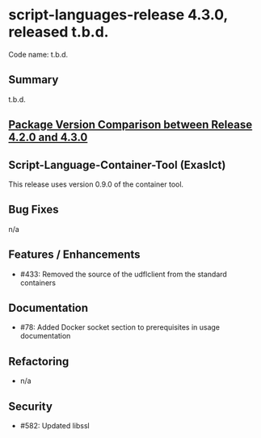 # script-languages-release 4.3.0, released t.b.d.

Code name: t.b.d.

## Summary

t.b.d.

## [Package Version Comparison between Release 4.2.0 and 4.3.0](package_diffs/4.3.0/README.md)
  
## Script-Language-Container-Tool (Exaslct)

This release uses version 0.9.0 of the container tool.

## Bug Fixes

n/a

## Features / Enhancements

 - #433: Removed the source of the udflclient from the standard containers

## Documentation

 - #78: Added Docker socket section to prerequisites in usage documentation

## Refactoring

- n/a

## Security

 - #582: Updated libssl
